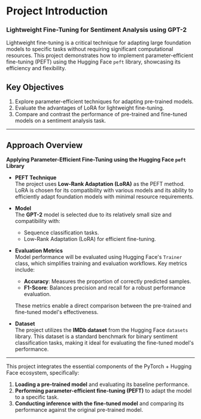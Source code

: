 # Project Introduction  
### Lightweight Fine-Tuning for Sentiment Analysis using GPT-2  

Lightweight fine-tuning is a critical technique for adapting large foundation models to specific tasks without requiring significant computational resources. This project demonstrates how to implement parameter-efficient fine-tuning (PEFT) using the Hugging Face `peft` library, showcasing its efficiency and flexibility.  

## Key Objectives  
1. Explore parameter-efficient techniques for adapting pre-trained models.  
2. Evaluate the advantages of LoRA for lightweight fine-tuning.  
3. Compare and contrast the performance of pre-trained and fine-tuned models on a sentiment analysis task. 
---

## Approach Overview  

**Applying Parameter-Efficient Fine-Tuning using the Hugging Face `peft` Library**  

- **PEFT Technique**  
   The project uses **Low-Rank Adaptation (LoRA)** as the PEFT method. LoRA is chosen for its compatibility with various models and its ability to efficiently adapt foundation models with minimal resource requirements.  

- **Model**  
   The **GPT-2** model is selected due to its relatively small size and compatibility with:  
   - Sequence classification tasks.  
   - Low-Rank Adaptation (LoRA) for efficient fine-tuning.  

- **Evaluation Metrics**  
   Model performance will be evaluated using Hugging Face's `Trainer` class, which simplifies training and evaluation workflows. Key metrics include:  
   - **Accuracy**: Measures the proportion of correctly predicted samples.  
   - **F1-Score**: Balances precision and recall for a robust performance evaluation.  

   These metrics enable a direct comparison between the pre-trained and fine-tuned model's effectiveness.  

- **Dataset**  
   The project utilizes the **IMDb dataset** from the Hugging Face `datasets` library. This dataset is a standard benchmark for binary sentiment classification tasks, making it ideal for evaluating the fine-tuned model's performance.  

---

This project integrates the essential components of the PyTorch + Hugging Face ecosystem, specifically:  
1. **Loading a pre-trained model** and evaluating its baseline performance.  
2. **Performing parameter-efficient fine-tuning (PEFT)** to adapt the model to a specific task.  
3. **Conducting inference with the fine-tuned model** and comparing its performance against the original pre-trained model.